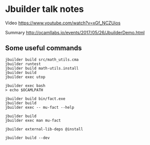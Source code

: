 # Jbuilder talk notes

Video https://www.youtube.com/watch?v=xGf_NCZUios

Summary http://ocamllabs.io/events/2017/05/26/JbuilderDemo.html

## Some useful commands

```
jbuilder build src/math_utils.cma
jbuilder runtest
jbuilder build math-utils.install
jbuilder build
jbuilder exec utop
```

```
jbuilder exec bash
> echo $OCAMLPATH
```

```
jbuilder build bin/fact.exe
jbuilder build
jbuilder exec -- mu-fact --help
```

```
jbuilder build
jbuilder exec man mu-fact
```

```
jbuilder external-lib-deps @install
```

```
jbuilder build --dev
```
